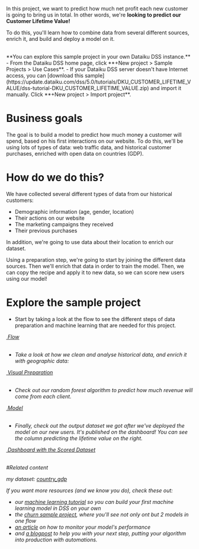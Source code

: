 In this project, we want to predict how much net profit each new customer is going to bring us in total. In other words, we're **looking to predict our Customer Lifetime Value!** 

To do this, you'll learn how to combine data from several different sources, enrich it, and build and deploy a model on it.

<br/>
**You can explore this sample project in your own Dataiku DSS instance.**  
- From the Dataiku DSS home page, click **+New project > Sample Projects > Use Cases**.
- If your Dataiku DSS server doesn't have Internet access, you can [download this sample](https://update.dataiku.com/dss/5.0/tutorials/DKU_CUSTOMER_LIFETIME_VALUE/dss-tutorial-DKU_CUSTOMER_LIFETIME_VALUE.zip) and import it manually.  Click **+New project > Import project**.


# Business goals
The goal is to build a model to predict how much money a customer will spend, based on his first interactions on our website.
To do this, we'll be using lots of types of data: web traffic data, and historical customer purchases, enriched with open data on countries (GDP).

# How do we do this?

We have collected several different types of data from our historical customers:
- Demographic information (age, gender, location)
- Their actions on our website
- The marketing campaigns they received
- Their previous purchases

In addition, we're going to use data about their location to enrich our dataset.

Using a preparation step, we're going to start by joining the different data sources. Then we'll enrich that data in order to train the model. Then, we can copy the recipe and apply it to new data, so we can score new users using our model!

# Explore the sample project

- Start by taking a look at the flow to see the different steps of data preparation and machine learning that are needed for this project.

<p class="text-center">
<a href="/projects/DKU_CUSTOMER_LIFETIME_VALUE/flow/"  class="btn btn-datasets-color btn-cta-big-mod"><i class="icon-dku-sample_project" class="btn-cta-big-mod-icon" />&nbsp;Flow</a><br/><br/>
</p>

- Take a look at how we clean and analyse historical data, and enrich it with geographic data: 

<p class="text-center">
<a href="/projects/DKU_CUSTOMER_LIFETIME_VALUE/recipes/prepare_crm_prepared/"  class="btn btn-datasets-color btn-cta-big-mod"><i class="icon-dku-sample_project" class="btn-cta-big-mod-icon" />&nbsp;Visual Preparation</a><br/><br/>
</p>

- Check out our random forest algorithm to predict how much revenue will come from each client.

<p class="text-center">
<a href="/projects/DKU_CUSTOMER_LIFETIME_VALUE/savedmodels/8A6fb5O8/versions/"  class="btn btn-datasets-color btn-cta-big-mod"><i class="icon-dku-sample_project" class="btn-cta-big-mod-icon" />&nbsp;Model</a><br/><br/>
</p>

- Finally, check out the output dataset we got after we've deployed the model on our new users. It's published on the dashboard! You can see the column predicting the lifetime value on the right.

<p class="text-center">
<a href="/projects/DKU_CUSTOMER_LIFETIME_VALUE/dashboards/DTp3MvZ_default-dashboard/view/xA3Q68u"  class="btn btn-datasets-color btn-cta-big-mod"><i class="icon-dku-sample_project" class="btn-cta-big-mod-icon" />&nbsp;Dashboard with the Scored Dataset</a><br/><br/>
</p>

<a name="MORE">
#Related content
</a>

my dataset: [country_gdp](dataset:country_gdp)

If you want more resources (and we know you do), check these out: 

- our [machine learning tutorial](http://www.dataiku.com/learn/guide/tutorials/machine-learning.html) so you can build your first machine learning model in DSS on your own
- the [churn sample project](/projects/DKU_CHURN/), where you'll see not only ont but 2 models in one flow
- [an article](http://www.dataiku.com/learn/guide/academy/machine-learning/interpret-model-output-part-1.html) on how to monitor your model's performance
- and [a blogpost](http://www.dataiku.com/blog/2016/03/30/automation-scenarios-another-step-towars-a-successful-model-deployment.html) to help you with your next step, putting your algorithm into production with automations.